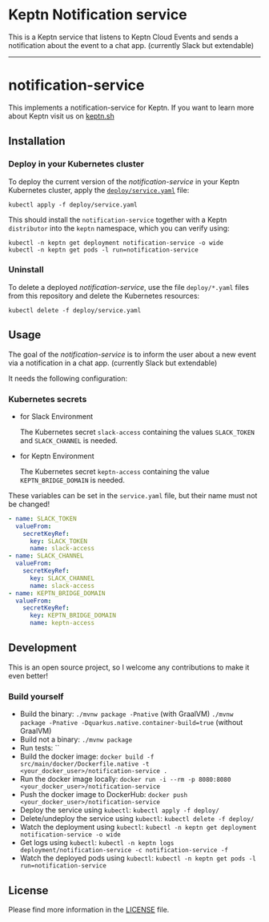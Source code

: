 # Keptn Notification service

This is a Keptn service that listens to Keptn Cloud Events and sends a notification about the event to a chat app. (currently Slack but extendable)

---

# notification-service

This implements a notification-service for Keptn. If you want to learn more about Keptn visit us on [keptn.sh](https://keptn.sh)

## Installation

### Deploy in your Kubernetes cluster

To deploy the current version of the *notification-service* in your Keptn Kubernetes cluster, apply the [`deploy/service.yaml`](deploy/service.yaml) file:

```console
kubectl apply -f deploy/service.yaml
```
This should install the `notification-service` together with a Keptn `distributor` into the `keptn` namespace, which you can verify using:

```console
kubectl -n keptn get deployment notification-service -o wide
kubectl -n keptn get pods -l run=notification-service
```

### Uninstall

To delete a deployed *notification-service*, use the file `deploy/*.yaml` files from this repository and delete the Kubernetes resources:

```console
kubectl delete -f deploy/service.yaml
```

## Usage

The goal of the *notification-service* is to inform the user about a new event via a notification in a chat app. (currently Slack but extendable)

It needs the following configuration:

### Kubernetes secrets

* for Slack Environment

  The Kubernetes secret `slack-access` containing the values `SLACK_TOKEN` and `SLACK_CHANNEL` is needed.

* for Keptn Environment

  The Kubernetes secret `keptn-access` containing the value `KEPTN_BRIDGE_DOMAIN` is needed.

These variables can be set in the `service.yaml` file, but their name must not be changed!

```yaml
- name: SLACK_TOKEN
  valueFrom:
    secretKeyRef:
      key: SLACK_TOKEN
      name: slack-access
- name: SLACK_CHANNEL
  valueFrom:
    secretKeyRef:
      key: SLACK_CHANNEL
      name: slack-access
- name: KEPTN_BRIDGE_DOMAIN
  valueFrom:
    secretKeyRef:
      key: KEPTN_BRIDGE_DOMAIN
      name: keptn-access
```

## Development

This is an open source project, so I welcome any contributions to make it even better!

### Build yourself

* Build the binary: `./mvnw package -Pnative` (with GraalVM) `./mvnw package -Pnative -Dquarkus.native.container-build=true` (without GraalVM)
* Build not a binary: `./mvnw package`
* Run tests: ``
* Build the docker image: `docker build -f src/main/docker/Dockerfile.native -t <your_docker_user>/notification-service .`
* Run the docker image locally: `docker run -i --rm -p 8080:8080 <your_docker_user>/notification-service`
* Push the docker image to DockerHub: `docker push <your_docker_user>/notification-service`
* Deploy the service using `kubectl`: `kubectl apply -f deploy/`
* Delete/undeploy the service using `kubectl`: `kubectl delete -f deploy/`
* Watch the deployment using `kubectl`: `kubectl -n keptn get deployment notification-service -o wide`
* Get logs using `kubectl`: `kubectl -n keptn logs deployment/notification-service -c notification-service -f`
* Watch the deployed pods using `kubectl`: `kubectl -n keptn get pods -l run=notification-service`

## License

Please find more information in the [LICENSE](LICENSE) file.
